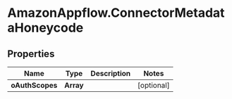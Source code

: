 # AmazonAppflow.ConnectorMetadataHoneycode

## Properties

Name | Type | Description | Notes
------------ | ------------- | ------------- | -------------
**oAuthScopes** | **Array** |  | [optional] 


